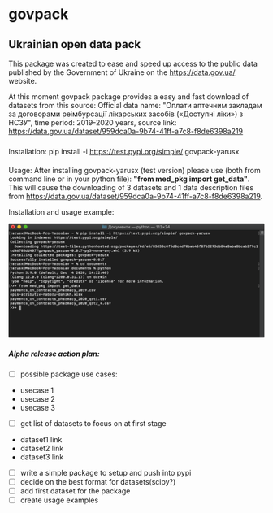 # govpack
## Ukrainian open data pack
This package was created to ease and speed up access to the public data published by the Government of Ukraine on the https://data.gov.ua/ website.

At this moment govpack package provides a easy and fast download of datasets from this source:
Official data name: "Оплати аптечним закладам за договорами реімбурсації лікарських засобів («Доступні ліки») з НСЗУ", time period: 2019-2020 years, source link: https://data.gov.ua/dataset/959dca0a-9b74-41ff-a7c8-f8de6398a219

<!-- First dataset (meds_set1). Official data name: "Інформація про погашені електронні рецепти за програмою реімбурсації лікарських засобів («Доступні ліки»)", time period: 2018-2020 years, source link: https://data.gov.ua/dataset/5334586c-5bd1-4e24-9c14-9ba826cc9fa1

Third dataset (meds_set1). Official data name: "Оплати надавачам медичної допомоги за програмою медичних гарантій", time period: 2019-2020 years, source link: https://data.gov.ua/dataset/25a46db9-2f15-4302-9b59-9bd761c80f46 -->

###
Installation:
pip install -i https://test.pypi.org/simple/ govpack-yarusx

####
Usage:
After installing govpack-yarusx (test version) please use (both from command line or in your python file): <b>"from med_pkg import get_data"</b>. This will cause the downloading of 3 datasets and 1 data description files from https://data.gov.ua/dataset/959dca0a-9b74-41ff-a7c8-f8de6398a219.

Installation and usage example:

![alt text](https://github.com/ThatAIGeek/govpack/blob/develop/govpack_usecase.png?raw=true)

##### Alpha release action plan:
- [ ]  possible package use cases:
  - usecase 1
  - usecase 2
  - usecase 3
- [ ]  get list of datasets to focus on at first stage
  - dataset1 link
  - dataset2 link
  - dataset3 link
- [ ]  write a simple package to setup and push into pypi
- [ ]  decide on the best format for datasets(scipy?)
- [ ]  add first dataset for the package
- [ ]  create usage examples
